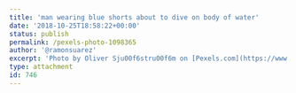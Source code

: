 ```yaml
---
title: 'man wearing blue shorts about to dive on body of water'
date: '2018-10-25T18:58:22+00:00'
status: publish
permalink: /pexels-photo-1098365
author: '@ramonsuarez'
excerpt: 'Photo by Oliver Sju00f6stru00f6m on [Pexels.com](https://www.pexels.com/photo/man-wearing-blue-shorts-about-to-dive-on-body-of-water-1098365/)'
type: attachment
id: 746
---
```

<!DOCTYPE html PUBLIC "-//W3C//DTD HTML 4.0 Transitional//EN" "http://www.w3.org/TR/REC-html40/loose.dtd">
<?xml encoding="UTF-8">
